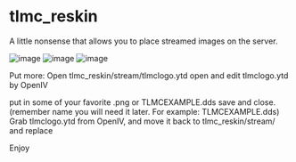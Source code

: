 # tlmc_reskin
A little nonsense that allows you to place streamed images on the server.

![image](https://media.discordapp.net/attachments/808033995312201819/894345581336592455/unknown.png?width=1340&height=754)
![image](https://media.discordapp.net/attachments/808033995312201819/894345371663355934/unknown.png?width=1340&height=754)
![image](https://media.discordapp.net/attachments/808033995312201819/894344534216024125/unknown.png?width=1340&height=754)


Put more:
Open tlmc_reskin/stream/tlmclogo.ytd open and edit tlmclogo.ytd by OpenIV

put in some of your favorite .png or TLMCEXAMPLE.dds save and close. (remember name you will need it later. For example: TLMCEXAMPLE.dds)
Grab tlmclogo.ytd from OpenIV, and move it back to tlmc_reskin/stream/ and replace

Enjoy


